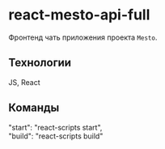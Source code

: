 # react-mesto-api-full
Фронтенд чать приложения проекта `Mesto`.

## Технологии
JS, React 


## Команды 
"start": "react-scripts start",  
"build": "react-scripts build"


